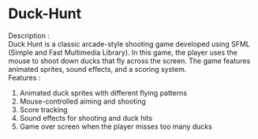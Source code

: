 # Duck-Hunt<br>
Description : <br>
Duck Hunt is a classic arcade-style shooting game developed using SFML (Simple and Fast Multimedia Library). In this game, the player uses the mouse to shoot down ducks that fly across the screen. The game features animated sprites, sound effects, and a scoring system.
<br>
Features :<br>
1. Animated duck sprites with different flying patterns<br>
2. Mouse-controlled aiming and shooting<br>
3. Score tracking<br>
4. Sound effects for shooting and duck hits<br>
5. Game over screen when the player misses too many ducks<br>
